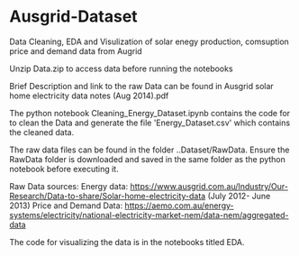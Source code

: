 # Ausgrid-Dataset
Data Cleaning, EDA and Visulization of solar enegy production, comsuption price and demand data from Augrid

Unzip Data.zip to access data before running the notebooks

Brief Description and link to the raw Data can be found in Ausgrid solar home electricity data notes (Aug 2014).pdf

The python notebook Cleaning_Energy_Dataset.ipynb contains the code for to clean the Data and generate
the file 'Energy_Dataset.csv' which contains the cleaned data. 

The raw data files can be found in the folder ..Dataset/RawData.
Ensure the RawData folder is downloaded and saved in the same folder as the python notebook before executing it.

Raw Data sources:
Energy data: https://www.ausgrid.com.au/Industry/Our-Research/Data-to-share/Solar-home-electricity-data (July 2012- June 2013)
Price and Demand Data: https://aemo.com.au/energy-systems/electricity/national-electricity-market-nem/data-nem/aggregated-data

The code for visualizing the data is in the notebooks titled EDA.
